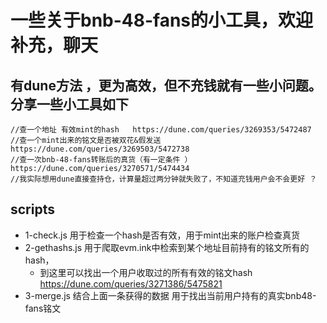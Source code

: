  一些关于bnb-48-fans的小工具，欢迎补充，聊天
==========================

## 有dune方法 ，更为高效，但不充钱就有一些小问题。分享一些小工具如下

    //查一个地址 有效mint的hash   https://dune.com/queries/3269353/5472487
    //查一个mint出来的铭文是否被双花&假发送 https://dune.com/queries/3269503/5472738
    //查一次bnb-48-fans转账后的真货（有一定条件 ）https://dune.com/queries/3270571/5474434
    //我实际想用dune直接查持仓，计算量超过两分钟就失败了，不知道充钱用户会不会更好 ？

## scripts

* 1-check.js 用于检查一个hash是否有效，用于mint出来的账户检查真货
* 2-gethashs.js 用于爬取evm.ink中检索到某个地址目前持有的铭文所有的hash，
    * 到这里可以找出一个用户收取过的所有有效的铭文hash https://dune.com/queries/3271386/5475821
* 3-merge.js 结合上面一条获得的数据 用于找出当前用户持有的真实bnb48-fans铭文 
